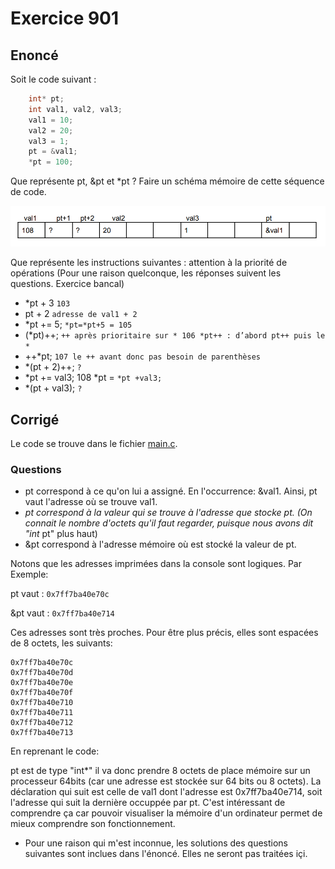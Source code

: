 # Exercice 901

## Enoncé

Soit le code suivant :

```c
    int* pt;
    int val1, val2, val3;
    val1 = 10;
    val2 = 20;
    val3 = 1;
    pt = &val1;
    *pt = 100;
```

Que représente pt, &pt et *pt ? Faire un schéma mémoire de cette séquence de code.

![Ex901_Board](Ex901_Board.png)

Que représente les instructions suivantes : attention à la priorité de opérations (Pour une raison quelconque, les réponses suivent les questions. Exercice bancal)
- *pt + 3 `103`
- pt + 2 `adresse de val1 + 2`
- *pt += 5; `*pt=*pt+5 = 105`
- (*pt)++; `++ après prioritaire sur * 106 *pt++ : d’abord pt++ puis le *`
- ++*pt; `107 le ++ avant donc pas besoin de parenthèses`
- *(pt + 2)++; `?`
- *pt += val3; 108 *pt = `*pt +val3;`
- *(pt + val3); `?`


## Corrigé

Le code se trouve dans le fichier [main.c](../code/main.c).

### Questions

- pt correspond à ce qu'on lui a assigné. En l'occurrence: &val1. Ainsi, pt vaut l'adresse où se trouve val1.
- *pt correspond à la valeur qui se trouve à l'adresse que stocke pt. (On connait le nombre d'octets qu'il faut regarder, puisque nous avons dit "int* pt" plus haut)
- &pt correspond à l'adresse mémoire où est stocké la valeur de pt.

Notons que les adresses imprimées dans la console sont logiques. Par Exemple:

pt vaut  : `0x7ff7ba40e70c`

&pt vaut : `0x7ff7ba40e714`

Ces adresses sont très proches. Pour être plus précis, elles sont espacées de 8 octets, les suivants:

    0x7ff7ba40e70c
    0x7ff7ba40e70d
    0x7ff7ba40e70e
    0x7ff7ba40e70f
    0x7ff7ba40e710
    0x7ff7ba40e711
    0x7ff7ba40e712
    0x7ff7ba40e713

En reprenant le code:

pt est de type "int*" il va donc prendre 8 octets de place mémoire sur un processeur 64bits (car une adresse est stockée sur 64 bits ou 8 octets).
La déclaration qui suit est celle de val1 dont l'adresse est 0x7ff7ba40e714, soit l'adresse qui suit la dernière occuppée par pt. C'est intéressant
de comprendre ça car pouvoir visualiser la mémoire d'un ordinateur permet de mieux comprendre son fonctionnement.

- Pour une raison qui m'est inconnue, les solutions des questions suivantes sont inclues dans l'énoncé. Elles ne seront pas traitées içi.